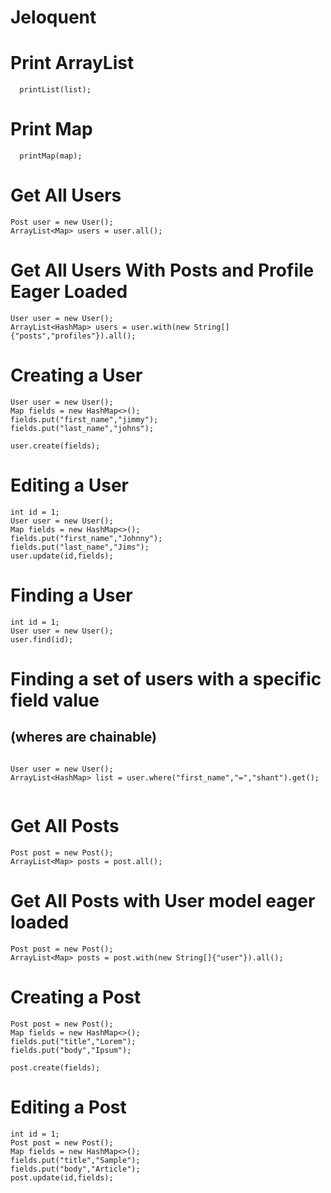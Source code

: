 # Jeloquent

# Print ArrayList
```
  printList(list);
```

# Print Map
```
  printMap(map);
```

# Get All Users
```
Post user = new User();
ArrayList<Map> users = user.all();
```

# Get All Users With Posts and Profile Eager Loaded
```
User user = new User();
ArrayList<HashMap> users = user.with(new String[]{"posts","profiles"}).all();
```

# Creating a User

```
User user = new User();
Map fields = new HashMap<>();
fields.put("first_name","jimmy");
fields.put("last_name","johns");

user.create(fields);

```

# Editing a User
```
int id = 1;
User user = new User();
Map fields = new HashMap<>();
fields.put("first_name","Johnny");
fields.put("last_name","Jims");
user.update(id,fields);
```


# Finding a User
```
int id = 1;
User user = new User();
user.find(id);

```

# Finding a set of users with a specific field value
## (wheres are chainable)
```

User user = new User();
ArrayList<HashMap> list = user.where("first_name","=","shant").get();


```

# Get All Posts
```
Post post = new Post();
ArrayList<Map> posts = post.all();
```

# Get All Posts with User model eager loaded
```
Post post = new Post();
ArrayList<Map> posts = post.with(new String[]{"user"}).all();
```

# Creating a Post

```
Post post = new Post();
Map fields = new HashMap<>();
fields.put("title","Lorem");
fields.put("body","Ipsum");

post.create(fields);

```


# Editing a Post
```
int id = 1;
Post post = new Post();
Map fields = new HashMap<>();
fields.put("title","Sample");
fields.put("body","Article");
post.update(id,fields);
```

